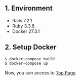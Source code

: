 ## 1. Environment

- Rails 7.2.1
- Ruby 3.3.6
- Docker 27.3.1

## 2. Setup Docker

```command
$ docker-compose build
$ docker-compose up
```

Now, you can access to [Top Page](http://localhost:3000)
